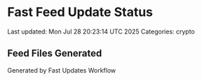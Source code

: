 # Fast Feed Update Status
Last updated: Mon Jul 28 20:23:14 UTC 2025
Categories: crypto

## Feed Files Generated

Generated by Fast Updates Workflow
